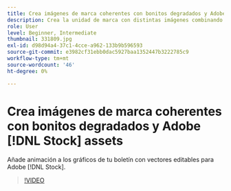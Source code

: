 ```yaml
---
title: Crea imágenes de marca coherentes con bonitos degradados y Adobe [!DNL Stock] assets
description: Crea la unidad de marca con distintas imágenes combinando colores y degradados en tu campaña publicitaria
role: User
level: Beginner, Intermediate
thumbnail: 331809.jpg
exl-id: d98d94a4-37c1-4cce-a962-133b9b596593
source-git-commit: e3982cf31ebb0dac5927baa1352447b3222785c9
workflow-type: tm+mt
source-wordcount: '46'
ht-degree: 0%

---
```


# Crea imágenes de marca coherentes con bonitos degradados y Adobe [!DNL Stock] assets

Añade animación a los gráficos de tu boletín con vectores editables para Adobe [!DNL Stock].

>[!VIDEO](https://video.tv.adobe.com/v/331809?hidetitle=true)

